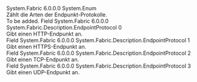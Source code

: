 <Type Name="EndpointProtocol" FullName="System.Fabric.Description.EndpointProtocol">
  <TypeSignature Language="C#" Value="public enum EndpointProtocol" />
  <TypeSignature Language="ILAsm" Value=".class public auto ansi sealed EndpointProtocol extends System.Enum" />
  <TypeSignature Language="DocId" Value="T:System.Fabric.Description.EndpointProtocol" />
  <TypeSignature Language="VB.NET" Value="Public Enum EndpointProtocol" />
  <TypeSignature Language="F#" Value="type EndpointProtocol = " />
  <AssemblyInfo>
    <AssemblyName>System.Fabric</AssemblyName>
    <AssemblyVersion>6.0.0.0</AssemblyVersion>
  </AssemblyInfo>
  <Base>
    <BaseTypeName>System.Enum</BaseTypeName>
  </Base>
  <Docs>
    <summary>
      <para>Zählt die Arten der Endpunkt-Protokolle.</para>
    </summary>
    <remarks>To be added.</remarks>
  </Docs>
  <Members>
    <Member MemberName="Http">
      <MemberSignature Language="C#" Value="Http" />
      <MemberSignature Language="ILAsm" Value=".field public static literal valuetype System.Fabric.Description.EndpointProtocol Http = int32(0)" />
      <MemberSignature Language="DocId" Value="F:System.Fabric.Description.EndpointProtocol.Http" />
      <MemberSignature Language="VB.NET" Value="Http" />
      <MemberSignature Language="F#" Value="Http = 0" Usage="System.Fabric.Description.EndpointProtocol.Http" />
      <MemberType>Field</MemberType>
      <AssemblyInfo>
        <AssemblyName>System.Fabric</AssemblyName>
        <AssemblyVersion>6.0.0.0</AssemblyVersion>
      </AssemblyInfo>
      <ReturnValue>
        <ReturnType>System.Fabric.Description.EndpointProtocol</ReturnType>
      </ReturnValue>
      <MemberValue>0</MemberValue>
      <Docs>
        <summary>
          <para>Gibt einen HTTP-Endpunkt an.</para>
        </summary>
      </Docs>
    </Member>
    <Member MemberName="Https">
      <MemberSignature Language="C#" Value="Https" />
      <MemberSignature Language="ILAsm" Value=".field public static literal valuetype System.Fabric.Description.EndpointProtocol Https = int32(1)" />
      <MemberSignature Language="DocId" Value="F:System.Fabric.Description.EndpointProtocol.Https" />
      <MemberSignature Language="VB.NET" Value="Https" />
      <MemberSignature Language="F#" Value="Https = 1" Usage="System.Fabric.Description.EndpointProtocol.Https" />
      <MemberType>Field</MemberType>
      <AssemblyInfo>
        <AssemblyName>System.Fabric</AssemblyName>
        <AssemblyVersion>6.0.0.0</AssemblyVersion>
      </AssemblyInfo>
      <ReturnValue>
        <ReturnType>System.Fabric.Description.EndpointProtocol</ReturnType>
      </ReturnValue>
      <MemberValue>1</MemberValue>
      <Docs>
        <summary>
          <para>Gibt einen HTTPS-Endpunkt an.</para>
        </summary>
      </Docs>
    </Member>
    <Member MemberName="Tcp">
      <MemberSignature Language="C#" Value="Tcp" />
      <MemberSignature Language="ILAsm" Value=".field public static literal valuetype System.Fabric.Description.EndpointProtocol Tcp = int32(2)" />
      <MemberSignature Language="DocId" Value="F:System.Fabric.Description.EndpointProtocol.Tcp" />
      <MemberSignature Language="VB.NET" Value="Tcp" />
      <MemberSignature Language="F#" Value="Tcp = 2" Usage="System.Fabric.Description.EndpointProtocol.Tcp" />
      <MemberType>Field</MemberType>
      <AssemblyInfo>
        <AssemblyName>System.Fabric</AssemblyName>
        <AssemblyVersion>6.0.0.0</AssemblyVersion>
      </AssemblyInfo>
      <ReturnValue>
        <ReturnType>System.Fabric.Description.EndpointProtocol</ReturnType>
      </ReturnValue>
      <MemberValue>2</MemberValue>
      <Docs>
        <summary>
          <para>Gibt einen TCP-Endpunkt an.</para>
        </summary>
      </Docs>
    </Member>
    <Member MemberName="Udp">
      <MemberSignature Language="C#" Value="Udp" />
      <MemberSignature Language="ILAsm" Value=".field public static literal valuetype System.Fabric.Description.EndpointProtocol Udp = int32(3)" />
      <MemberSignature Language="DocId" Value="F:System.Fabric.Description.EndpointProtocol.Udp" />
      <MemberSignature Language="VB.NET" Value="Udp" />
      <MemberSignature Language="F#" Value="Udp = 3" Usage="System.Fabric.Description.EndpointProtocol.Udp" />
      <MemberType>Field</MemberType>
      <AssemblyInfo>
        <AssemblyName>System.Fabric</AssemblyName>
        <AssemblyVersion>6.0.0.0</AssemblyVersion>
      </AssemblyInfo>
      <ReturnValue>
        <ReturnType>System.Fabric.Description.EndpointProtocol</ReturnType>
      </ReturnValue>
      <MemberValue>3</MemberValue>
      <Docs>
        <summary>
          <para>Gibt einen UDP-Endpunkt an.</para>
        </summary>
      </Docs>
    </Member>
  </Members>
</Type>